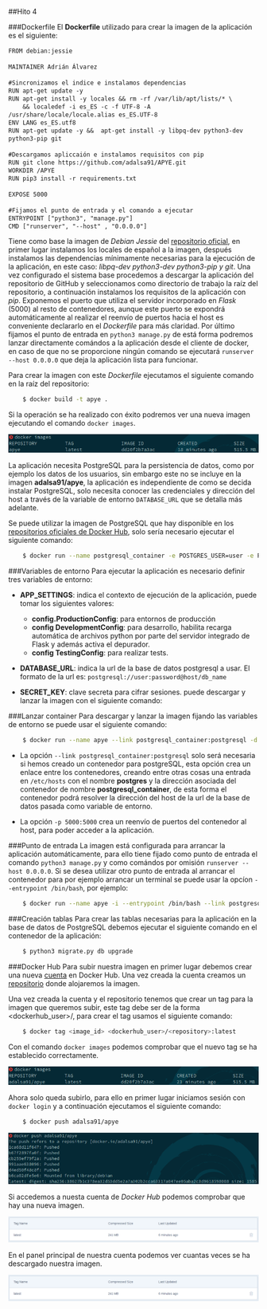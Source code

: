 ##Hito 4

###Dockerfile
El **Dockerfile** utilizado para crear la imagen de la aplicación es el siguiente:

```
FROM debian:jessie

MAINTAINER Adrián Álvarez

#Sincronizamos el indice e instalamos dependencias
RUN apt-get update -y
RUN apt-get install -y locales && rm -rf /var/lib/apt/lists/* \
    && localedef -i es_ES -c -f UTF-8 -A /usr/share/locale/locale.alias es_ES.UTF-8
ENV LANG es_ES.utf8
RUN apt-get update -y &&  apt-get install -y libpq-dev python3-dev python3-pip git

#Descargamos apliccaión e instalamos requisitos con pip
RUN git clone https://github.com/adalsa91/APYE.git
WORKDIR /APYE
RUN pip3 install -r requirements.txt

EXPOSE 5000

#Fijamos el punto de entrada y el comando a ejecutar
ENTRYPOINT ["python3", "manage.py"]
CMD ["runserver", "--host" , "0.0.0.0"]

```

Tiene como base la imagen de *Debian Jessie* del [repositorio oficial](https://hub.docker.com/_/debian/), en primer lugar instalamos los locales de español a la imagen, después instalamos las dependencias mínimamente necesarias para la ejecución de la aplicación, en este caso: *libpq-dev python3-dev python3-pip y git*. Una vez configurado el sistema base procedemos a descargar la aplicación del repositorio de GitHub y seleccionamos como directorio de trabajo la raíz del repositorio, a continuación instalamos los requisitos de la aplicación con *pip*. Exponemos el puerto que utiliza el servidor incorporado en *Flask* (5000) al resto de contenedores, aunque este puerto se expondrá automáticamente al realizar el reenvío de puertos hacia el host es conveniente declararlo en el *Dockerfile* para más claridad. Por último fijamos el punto de entrada en `python3 manage.py` de está forma podremos lanzar directamente comándos a la aplicación desde el cliente de docker, en caso de que no se proporcione ningún comando se ejecutará `runserver --host 0.0.0.0` que deja la aplicación lista para funcionar.

Para crear la imagen con este *Dockerfile* ejecutamos el siguiente comando en la raíz del repositorio:

```bash
    $ docker build -t apye .
```

Si la operación se ha realizado con éxito podremos ver una nueva imagen ejecutando el comando `docker images`.

![Listado de imágenes](images/hito4/image1.png "Listado de imágenes")


La aplicación necesita PostgreSQL para la persistencia de datos, como por ejemplo los datos de los usuarios, sin embargo este no se incluye en la imagen **adalsa91/apye**, la aplicación es independiente de como se decida instalar PostgreSQL, solo necesita conocer las credenciales y dirección del host a través de la variable de entorno `DATABASE_URL` que se detalla más adelante.

Se puede utilizar la imagen de PostgreSQL que hay disponible en los [repositorios oficiales de Docker Hub](https://hub.docker.com/_/postgres/), solo sería necesario ejecutar el siguiente comando:

```bash
    $ docker run --name postgresql_container -e POSTGRES_USER=user -e POSTGRES_PASSWORD=password -e POSTGRES_DB=db_name -d postgres
```

###Variables de entorno
Para ejecutar la aplicación es necesario definir tres variables de entorno:
- **APP_SETTINGS**: indica el contexto de ejecución de la aplicación, puede tomar los siguientes valores:
    - **config.ProductionConfig**: para entornos de producción
    - **config DevelopmentConfig**: para desarrollo, habilita recarga automática de archivos python por parte del servidor integrado de Flask y además activa el depurador.
    - **config TestingConfig**: para realizar tests.
- **DATABASE_URL**: indica la url de la base de datos postgresql a usar. El formato de la url es: `postgresql://user:password@host/db_name`

- **SECRET_KEY**: clave secreta para cifrar sesiones.
 puede descargar y lanzar la imagen con el siguiente comando:

###Lanzar container
Para descargar y lanzar la imagen fijando las variables de entorno se puede usar el siguiente comando:

```bash
    $ docker run --name apye --link postgresql_container:postgresql -d -e APP_SETTINGS="config.DevelopmentConfig" -e DATABASE_URL="postgresql://apye:password@postgresql/apye" -e SECRET_KEY="Sql1D00WTF." -p 5000:5000 adalsa91/apye
```

- La opción `--link postgresql_container:postgresql` solo será necesaria si hemos creado un contenedor para postgreSQL, esta opción crea un enlace entre los contenedores, creando entre otras cosas una entrada en `/etc/hosts` con el nombre **postgres** y la dirección asociada del contenedor de nombre **postgresql_container**, de esta forma el contenedor podrá resolver la dirección del host de la url de la base de datos pasada como variable de entorno.

- La opción `-p 5000:5000` crea un reenvío de puertos del contenedor al host, para poder acceder a la aplicación.

###Punto de entrada
La imagen está configurada para arrancar la aplicación automáticamente, para ello tiene fijado como punto de entrada el comando `python3 manage.py` y como comándos por omisión `runserver --host 0.0.0.0`. Si se desea utilizar otro punto de entrada al arrancar el contenedor para por ejemplo arrancar un terminal se puede usar la opcíon `--entrypoint /bin/bash`, por ejemplo:
```bash
    $ docker run --name apye -i --entrypoint /bin/bash --link postgresql_container:postgresql -d -e APP_SETTINGS="config.DevelopmentConfig" -e DATABASE_URL="postgresql://apye:password@postgresql/apye" -e SECRET_KEY="Sql1D00WTF." -p 5000:5000 adalsa91/apye
```
###Creación tablas
Para crear las tablas necesarias para la aplicación en la base de datos de PostgreSQL debemos ejecutar el siguiente comando en el contenedor de la aplicación:

```bash
    $ python3 migrate.py db upgrade
```
###Docker Hub
Para subir nuestra imagen en primer lugar debemos crear una nueva [cuenta](https://hub.docker.com/r/adalsa91/) en Docker Hub. Una vez creada la cuenta creamos un [repositorio](https://hub.docker.com/r/adalsa91/apye/) donde alojaremos la imagen.

Una vez creada la cuenta y el repositorio tenemos que crear un tag para la imagen que queremos subir, este tag debe ser de la forma <dockerhub_user>/<repository>, para crear el tag usamos el siguiente comando:

``` bash
    $ docker tag <image_id> <dockerhub_user>/<repository>:latest
```

Con el comando `docker images` podemos comprobar que el nuevo tag se ha establecido correctamente.

![Listado de imágenes con tag](images/hito4/image2.png "Listado de imágenes con tag")

Ahora solo queda subirlo, para ello en primer lugar iniciamos sesión con `docker login` y a continuación ejecutamos el siguiente comando:

```bash
    $ docker push adalsa91/apye
```
![Subiendo imagen](images/hito4/image3.png "Subiendo imagen")

Si accedemos a nuesta cuenta de *Docker Hub* podemos comprobar que hay una nueva imagen.

![Imágenes cuenta Docker Hub](images/hito4/image5.png "Imágenes cuenta Docker Hub")

En el panel principal de nuestra cuenta podemos ver cuantas veces se ha descargado nuestra imagen.

![Número de descargas cuenta Docker Hub](images/hito4/image5.png "Número de descargas cuenta Docker Hub")
